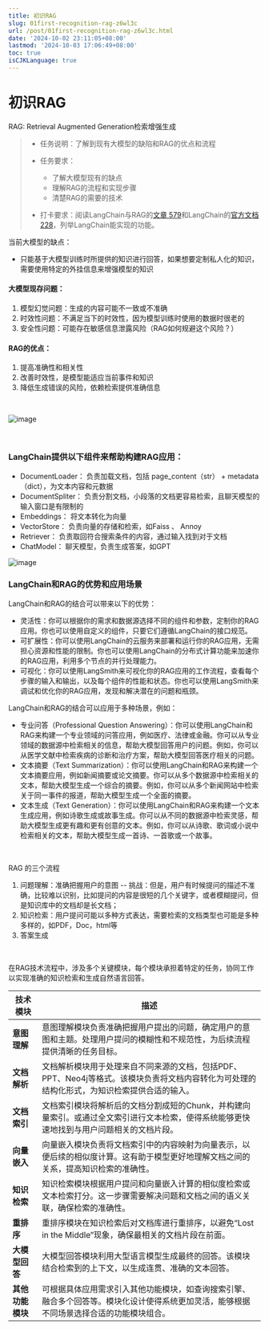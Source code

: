 ```yaml
---
title: 初识RAG
slug: 01first-recognition-rag-z6wl3c
url: /post/01first-recognition-rag-z6wl3c.html
date: '2024-10-02 23:11:05+08:00'
lastmod: '2024-10-03 17:06:49+08:00'
toc: true
isCJKLanguage: true
---
```


# 初识RAG

RAG: Retrieval Augmented Generation检索增强生成

> * 任务说明：了解到现有大模型的缺陷和RAG的优点和流程
> * 任务要求：
>
>   * 了解大模型现有的缺点
>   * 理解RAG的流程和实现步骤
>   * 清楚RAG的需要的技术
> * 打卡要求：阅读LangChain与RAG的[文章 579](https://juejin.cn/post/7310569308916334604)和LangChain的[官方文档 228](https://python.langchain.com/docs/tutorials/rag/)，列举LangChain能实现的功能。

当前大模型的缺点：

* 只能基于大模型训练时所提供的知识进行回答，如果想要定制私人化的知识，需要使用特定的外挂信息来增强模型的知识

#### 大模型现存问题：

1. 模型幻觉问题：生成的内容可能不一致或不准确
2. 时效性问题：不满足当下的时效性，因为模型训练时使用的数据时很老的
3. 安全性问题：可能存在敏感信息泄露风险（RAG如何规避这个风险？）

#### RAG的优点：

1. 提高准确性和相关性
2. 改善时效性，是模型能适应当前事件和知识
3. 降低生成错误的风险，依赖检索提供准确信息

‍

​![image](https://nb.lingzihuan.icu/picgo/image-20241004220116-cg1rbkp.png)​

‍

### LangChain提供以下组件来帮助构建RAG应用：

* DocumentLoader： 负责加载文档，包括 page_content（str） + metadata（dict），为文本内容和元数据
* DocumentSpliter： 负责分割文档，小段落的文档更容易检索，且聊天模型的输入窗口是有限制的
* Embeddings： 将文本转化为向量
* VectorStore： 负责向量的存储和检索，如Faiss 、 Annoy
* Retriever： 负责取回符合搜索条件的内容，通过输入找到对于文档
* ChatModel： 聊天模型，负责生成答案，如GPT

​![image](https://nb.lingzihuan.icu/picgo/image-20241004220128-7909m1h.png)​

### LangChain和RAG的优势和应用场景

LangChain和RAG的结合可以带来以下的优势：

* 灵活性：你可以根据你的需求和数据源选择不同的组件和参数，定制你的RAG应用。你也可以使用自定义的组件，只要它们遵循LangChain的接口规范。
* 可扩展性：你可以使用LangChain的云服务来部署和运行你的RAG应用，无需担心资源和性能的限制。你也可以使用LangChain的分布式计算功能来加速你的RAG应用，利用多个节点的并行处理能力。
* 可视化：你可以使用LangSmith来可视化你的RAG应用的工作流程，查看每个步骤的输入和输出，以及每个组件的性能和状态。你也可以使用LangSmith来调试和优化你的RAG应用，发现和解决潜在的问题和瓶颈。

LangChain和RAG的结合可以应用于多种场景，例如：

* 专业问答（Professional Question Answering）：你可以使用LangChain和RAG来构建一个专业领域的问答应用，例如医疗、法律或金融。你可以从专业领域的数据源中检索相关的信息，帮助大模型回答用户的问题。例如，你可以从医学文献中检索疾病的诊断和治疗方案，帮助大模型回答医疗相关的问题。
* 文本摘要（Text Summarization）：你可以使用LangChain和RAG来构建一个文本摘要应用，例如新闻摘要或论文摘要。你可以从多个数据源中检索相关的文本，帮助大模型生成一个综合的摘要。例如，你可以从多个新闻网站中检索关于同一事件的报道，帮助大模型生成一个全面的摘要。
* 文本生成（Text Generation）：你可以使用LangChain和RAG来构建一个文本生成应用，例如诗歌生成或故事生成。你可以从不同的数据源中检索灵感，帮助大模型生成更有趣和更有创意的文本。例如，你可以从诗歌、歌词或小说中检索相关的文本，帮助大模型生成一首诗、一首歌或一个故事。

‍

RAG 的三个流程

1. 问题理解：准确把握用户的意图 -- 挑战：但是，用户有时候提问的描述不准确，比较难以识别，比如提问的内容是很短的几个关键字，或者模糊提问，但是知识库中的文档却是长文档；
2. 知识检索：用户提问可能以多种方式表达，需要检索的文档类型也可能是多种多样的，如PDF，Doc，html等
3. 答案生成

‍

在RAG技术流程中，涉及多个关键模块，每个模块承担着特定的任务，协同工作以实现准确的知识检索和生成自然语言回答。

|**技术模块**|**描述**|
| --| ---------------------------------------------------------------------------------------------------------------------------------------------|
|**意图理解**|意图理解模块负责准确把握用户提出的问题，确定用户的意图和主题。处理用户提问的模糊性和不规范性，为后续流程提供清晰的任务目标。|
|**文档解析**|文档解析模块用于处理来自不同来源的文档，包括PDF、PPT、Neo4j等格式。该模块负责将文档内容转化为可处理的结构化形式，为知识检索提供合适的输入。|
|**文档索引**|文档索引模块将解析后的文档分割成短的Chunk，并构建向量索引。或通过全文索引进行文本检索，使得系统能够更快速地找到与用户问题相关的文档片段。|
|**向量嵌入**|向量嵌入模块负责将文档索引中的内容映射为向量表示，以便后续的相似度计算。这有助于模型更好地理解文档之间的关系，提高知识检索的准确性。|
|**知识检索**|知识检索模块根据用户提问和向量嵌入计算的相似度检索或文本检索打分。这一步骤需要解决问题和文档之间的语义关联，确保检索的准确性。|
|**重排序**|重排序模块在知识检索后对文档库进行重排序，以避免“Lost in the Middle”现象，确保最相关的文档片段在前面。|
|**大模型回答**|大模型回答模块利用大型语言模型生成最终的回答。该模块结合检索到的上下文，以生成连贯、准确的文本回答。|
|**其他功能模块**|可根据具体应用需求引入其他功能模块，如查询搜索引擎、融合多个回答等。模块化设计使得系统更加灵活，能够根据不同场景选择合适的功能模块组合。|
